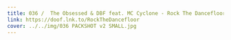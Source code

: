```yaml
---
title: 036 /  The Obsessed & DBF feat. MC Cyclone -	Rock The Dancefloor
link: https://doof.lnk.to/RockTheDancefloor
cover: ../../img/036 PACKSHOT v2 SMALL.jpg
---
```

